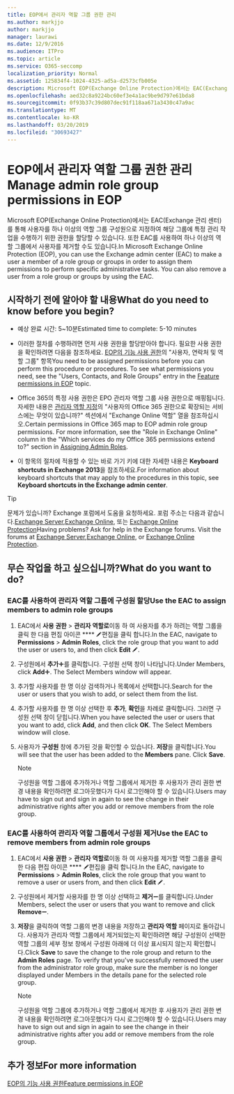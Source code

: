 ```yaml
---
title: EOP에서 관리자 역할 그룹 권한 관리
ms.author: markjjo
author: markjjo
manager: laurawi
ms.date: 12/9/2016
ms.audience: ITPro
ms.topic: article
ms.service: O365-seccomp
localization_priority: Normal
ms.assetid: 125834f4-1024-4325-ad5a-d2573cfb005e
description: Microsoft EOP(Exchange Online Protection)에서는 EAC(Exchange 관리 센터)를 통해 사용자를 하나 이상의 역할 그룹 구성원으로 지정하여 해당 그룹에 특정 관리 작업을 수행하기 위한 권한을 할당할 수 있습니다. 또한 EAC를 사용하여 하나 이상의 역할 그룹에서 사용자를 제거할 수도 있습니다.
ms.openlocfilehash: aed32c8a9224bc60ef3e4a1ac9be9d797e61bda8
ms.sourcegitcommit: 0f93b37c39d807dec91f118aa671a3430c47a9ac
ms.translationtype: MT
ms.contentlocale: ko-KR
ms.lasthandoff: 03/20/2019
ms.locfileid: "30693427"
---
```

# <a name="manage-admin-role-group-permissions-in-eop"></a><span data-ttu-id="e7f16-104">EOP에서 관리자 역할 그룹 권한 관리</span><span class="sxs-lookup"><span data-stu-id="e7f16-104">Manage admin role group permissions in EOP</span></span>
  
<span data-ttu-id="e7f16-p102">Microsoft EOP(Exchange Online Protection)에서는 EAC(Exchange 관리 센터)를 통해 사용자를 하나 이상의 역할 그룹 구성원으로 지정하여 해당 그룹에 특정 관리 작업을 수행하기 위한 권한을 할당할 수 있습니다. 또한 EAC를 사용하여 하나 이상의 역할 그룹에서 사용자를 제거할 수도 있습니다.</span><span class="sxs-lookup"><span data-stu-id="e7f16-p102">In Microsoft Exchange Online Protection (EOP), you can use the Exchange admin center (EAC) to make a user a member of a role group or groups in order to assign them permissions to perform specific administrative tasks. You can also remove a user from a role group or groups by using the EAC.</span></span>
  
## <a name="what-do-you-need-to-know-before-you-begin"></a><span data-ttu-id="e7f16-107">시작하기 전에 알아야 할 내용</span><span class="sxs-lookup"><span data-stu-id="e7f16-107">What do you need to know before you begin?</span></span>

- <span data-ttu-id="e7f16-108">예상 완료 시간: 5~10분</span><span class="sxs-lookup"><span data-stu-id="e7f16-108">Estimated time to complete: 5-10 minutes</span></span>
    
- <span data-ttu-id="e7f16-p103">이러한 절차를 수행하려면 먼저 사용 권한을 할당받아야 합니다. 필요한 사용 권한을 확인하려면 다음을 참조하세요. [EOP의 기능 사용 권한](feature-permissions-in-eop.md)의 "사용자, 연락처 및 역할 그룹" 항목</span><span class="sxs-lookup"><span data-stu-id="e7f16-p103">You need to be assigned permissions before you can perform this procedure or procedures. To see what permissions you need, see the "Users, Contacts, and Role Groups" entry in the [Feature permissions in EOP](feature-permissions-in-eop.md) topic.</span></span> 
    
- <span data-ttu-id="e7f16-p104">Office 365의 특정 사용 권한은 EPO 관리자 역할 그룹 사용 권한으로 매핑됩니다. 자세한 내용은 [관리자 역할 지정](https://go.microsoft.com/fwlink/p/?LinkId=286708)의 "사용자의 Office 365 권한으로 확장되는 서비스에는 무엇이 있습니까?" 섹션에서 "Exchange Online 역할" 열을 참조하십시오.</span><span class="sxs-lookup"><span data-stu-id="e7f16-p104">Certain permissions in Office 365 map to EOP admin role group permissions. For more information, see the "Role in Exchange Online" column in the "Which services do my Office 365 permissions extend to?" section in [Assigning Admin Roles](https://go.microsoft.com/fwlink/p/?LinkId=286708).</span></span>
    
- <span data-ttu-id="e7f16-114">이 항목의 절차에 적용할 수 있는 바로 가기 키에 대한 자세한 내용은 **Keyboard shortcuts in Exchange 2013**을 참조하세요.</span><span class="sxs-lookup"><span data-stu-id="e7f16-114">For information about keyboard shortcuts that may apply to the procedures in this topic, see **Keyboard shortcuts in the Exchange admin center**.</span></span>
    
> [!TIP]
> <span data-ttu-id="e7f16-p105">문제가 있습니까? Exchange 포럼에서 도움을 요청하세요. 포럼 주소는 다음과 같습니다.[Exchange Server](https://go.microsoft.com/fwlink/p/?linkId=60612),[Exchange Online](https://go.microsoft.com/fwlink/p/?linkId=267542), 또는 [Exchange Online Protection](https://go.microsoft.com/fwlink/p/?linkId=285351)</span><span class="sxs-lookup"><span data-stu-id="e7f16-p105">Having problems? Ask for help in the Exchange forums. Visit the forums at [Exchange Server](https://go.microsoft.com/fwlink/p/?linkId=60612),[Exchange Online](https://go.microsoft.com/fwlink/p/?linkId=267542), or [Exchange Online Protection](https://go.microsoft.com/fwlink/p/?linkId=285351).</span></span> 
  
## <a name="what-do-you-want-to-do"></a><span data-ttu-id="e7f16-118">무슨 작업을 하고 싶으십니까?</span><span class="sxs-lookup"><span data-stu-id="e7f16-118">What do you want to do?</span></span>

### <a name="use-the-eac-to-assign-members-to-admin-role-groups"></a><span data-ttu-id="e7f16-119">EAC를 사용하여 관리자 역할 그룹에 구성원 할당</span><span class="sxs-lookup"><span data-stu-id="e7f16-119">Use the EAC to assign members to admin role groups</span></span>

1. <span data-ttu-id="e7f16-120">EAC에서 **사용 권한** \> **관리자 역할로**이동 하 여 사용자를 추가 하려는 역할 그룹을 클릭 한 다음 편집 아이콘 \*\*\*\* ![](../media/ITPro-EAC-EditIcon.gif)편집을 클릭 합니다.</span><span class="sxs-lookup"><span data-stu-id="e7f16-120">In the EAC, navigate to **Permissions** \> **Admin Roles**, click the role group that you want to add the user or users to, and then click **Edit** ![Edit icon](../media/ITPro-EAC-EditIcon.gif).</span></span>
    
2. <span data-ttu-id="e7f16-p106">구성원에서 **추가**![아이콘 추가](../media/ITPro-EAC-AddIcon.gif)를 클릭합니다. 구성원 선택 창이 나타납니다.</span><span class="sxs-lookup"><span data-stu-id="e7f16-p106">Under Members, click **Add**![Add Icon](../media/ITPro-EAC-AddIcon.gif). The Select Members window will appear.</span></span>
    
3. <span data-ttu-id="e7f16-123">추가할 사용자를 한 명 이상 검색하거나 목록에서 선택합니다.</span><span class="sxs-lookup"><span data-stu-id="e7f16-123">Search for the user or users that you wish to add, or select them from the list.</span></span>
    
4. <span data-ttu-id="e7f16-p107">추가할 사용자를 한 명 이상 선택한 후 **추가**, **확인**을 차례로 클릭합니다. 그러면 구성원 선택 창이 닫힙니다.</span><span class="sxs-lookup"><span data-stu-id="e7f16-p107">When you have selected the user or users that you want to add, click **Add**, and then click **OK**. The Select Members window will close.</span></span>
    
5. <span data-ttu-id="e7f16-p108">사용자가 **구성원** 창에 추가된 것을 확인할 수 있습니다. **저장**을 클릭합니다.</span><span class="sxs-lookup"><span data-stu-id="e7f16-p108">You will see that the user has been added to the **Members** pane. Click **Save**.</span></span>
    
    > [!NOTE]
    > <span data-ttu-id="e7f16-128">구성원을 역할 그룹에 추가하거나 역할 그룹에서 제거한 후 사용자가 관리 권한 변경 내용을 확인하려면 로그아웃했다가 다시 로그인해야 할 수 있습니다.</span><span class="sxs-lookup"><span data-stu-id="e7f16-128">Users may have to sign out and sign in again to see the change in their administrative rights after you add or remove members from the role group.</span></span> 
  
### <a name="use-the-eac-to-remove-members-from-admin-role-groups"></a><span data-ttu-id="e7f16-129">EAC를 사용하여 관리자 역할 그룹에서 구성원 제거</span><span class="sxs-lookup"><span data-stu-id="e7f16-129">Use the EAC to remove members from admin role groups</span></span>

1. <span data-ttu-id="e7f16-130">EAC에서 **사용 권한** \> **관리자 역할로**이동 하 여 사용자를 제거할 역할 그룹을 클릭 한 다음 편집 아이콘 \*\*\*\* ![](../media/ITPro-EAC-EditIcon.gif)편집을 클릭 합니다.</span><span class="sxs-lookup"><span data-stu-id="e7f16-130">In the EAC, navigate to **Permissions** \> **Admin Roles**, click the role group that you want to remove a user or users from, and then click **Edit** ![Edit icon](../media/ITPro-EAC-EditIcon.gif).</span></span>
    
2. <span data-ttu-id="e7f16-131">구성원에서 제거할 사용자를 한 명 이상 선택하고 **제거**![아이콘 제거](../media/ITPro-EAC-RemoveIcon.gif)를 클릭합니다.</span><span class="sxs-lookup"><span data-stu-id="e7f16-131">Under Members, select the user or users that you want to remove and click **Remove**![Remove icon](../media/ITPro-EAC-RemoveIcon.gif).</span></span>
    
3. <span data-ttu-id="e7f16-p109">**저장**을 클릭하여 역할 그룹의 변경 내용을 저장하고 **관리자 역할** 페이지로 돌아갑니다. 사용자가 관리자 역할 그룹에서 제거되었는지 확인하려면 해당 구성원이 선택한 역할 그룹의 세부 정보 창에서 구성원 아래에 더 이상 표시되지 않는지 확인합니다.</span><span class="sxs-lookup"><span data-stu-id="e7f16-p109">Click **Save** to save the change to the role group and return to the **Admin Roles** page. To verify that you've successfully removed the user from the administrator role group, make sure the member is no longer displayed under Members in the details pane for the selected role group.</span></span> 
    
    > [!NOTE]
    > <span data-ttu-id="e7f16-134">구성원을 역할 그룹에 추가하거나 역할 그룹에서 제거한 후 사용자가 관리 권한 변경 내용을 확인하려면 로그아웃했다가 다시 로그인해야 할 수 있습니다.</span><span class="sxs-lookup"><span data-stu-id="e7f16-134">Users may have to sign out and sign in again to see the change in their administrative rights after you add or remove members from the role group.</span></span> 
  
## <a name="for-more-information"></a><span data-ttu-id="e7f16-135">추가 정보</span><span class="sxs-lookup"><span data-stu-id="e7f16-135">For more information</span></span>

[<span data-ttu-id="e7f16-136">EOP의 기능 사용 권한</span><span class="sxs-lookup"><span data-stu-id="e7f16-136">Feature permissions in EOP</span></span>](feature-permissions-in-eop.md)
  

